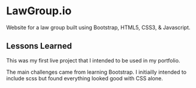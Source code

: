 # LawGroup.io

Website for a law group built using Bootstrap, HTML5, CSS3, & Javascript.

## Lessons Learned
This was my first live project that I intended to be used in my portfolio.

The main challenges came from learning Bootstrap. I initiailly intended to include scss but found everything looked good with CSS alone. 
